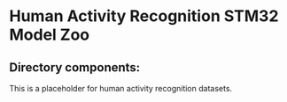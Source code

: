 # Human Activity Recognition STM32 Model Zoo


## Directory components:

This is a placeholder for human activity recognition datasets.